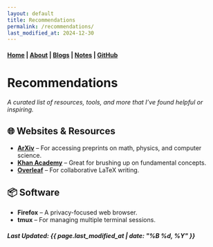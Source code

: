 ```yaml
---
layout: default
title: Recommendations
permalink: /recommendations/
last_modified_at: 2024-12-30
---
```


#### [Home](/) | [About](/about/) | [Blogs](/blogs/) | [Notes](/notes/) | [GitHub](https://github.com/tanvincible)

# Recommendations

*A curated list of resources, tools, and more that I’ve found helpful or inspiring.*

## <span class="emoji">🌐</span> Websites & Resources

- **[ArXiv](https://arxiv.org/)** – For accessing preprints on math, physics, and computer science.
- **[Khan Academy](https://www.khanacademy.org/)** – Great for brushing up on fundamental concepts.
- **[Overleaf](https://www.overleaf.com/)** – For collaborative LaTeX writing.

## <span class="emoji">📦</span> Software

- **Firefox** – A privacy-focused web browser.
- **tmux** – For managing multiple terminal sessions.

##### Last Updated: {{ page.last_modified_at | date: "%B %d, %Y" }}

